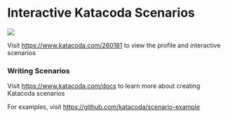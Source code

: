 # Interactive Katacoda Scenarios

[![](http://shields.katacoda.com/katacoda/260181/count.svg)](https://www.katacoda.com/260181 "Get your profile on Katacoda.com")

Visit https://www.katacoda.com/260181 to view the profile and interactive scenarios

### Writing Scenarios
Visit https://www.katacoda.com/docs to learn more about creating Katacoda scenarios

For examples, visit https://github.com/katacoda/scenario-example
